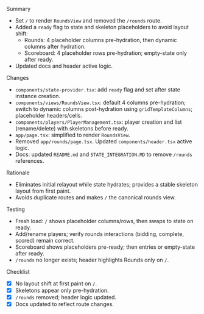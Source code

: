 Summary
- Set `/` to render `RoundsView` and removed the `/rounds` route.
- Added a `ready` flag to state and skeleton placeholders to avoid layout shift:
  - Rounds: 4 placeholder columns pre-hydration, then dynamic columns after hydration.
  - Scoreboard: 4 placeholder rows pre-hydration; empty-state only after ready.
- Updated docs and header active logic.

Changes
- `components/state-provider.tsx`: add `ready` flag and set after state instance creation.
- `components/views/RoundsView.tsx`: default 4 columns pre-hydration; switch to dynamic columns post-hydration using `gridTemplateColumns`; placeholder headers/cells.
- `components/players/PlayerManagement.tsx`: player creation and list (rename/delete) with skeletons before ready.
- `app/page.tsx`: simplified to render `RoundsView`.
- Removed `app/rounds/page.tsx`. Updated `components/header.tsx` active logic.
- Docs: updated `README.md` and `STATE_INTEGRATION.MD` to remove `/rounds` references.

Rationale
- Eliminates initial relayout while state hydrates; provides a stable skeleton layout from first paint.
- Avoids duplicate routes and makes `/` the canonical rounds view.

Testing
- Fresh load: `/` shows placeholder columns/rows, then swaps to state on ready.
- Add/rename players; verify rounds interactions (bidding, complete, scored) remain correct.
- Scoreboard shows placeholders pre-ready; then entries or empty-state after ready.
- `/rounds` no longer exists; header highlights Rounds only on `/`.

Checklist
- [x] No layout shift at first paint on `/`.
- [x] Skeletons appear only pre-hydration.
- [x] `/rounds` removed; header logic updated.
- [x] Docs updated to reflect route changes.
